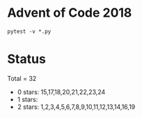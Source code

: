 Advent of Code 2018
===================

```pytest -v *.py```

Status
======

Total = 32

- 0 stars: 15,17,18,20,21,22,23,24
- 1 stars: 
- 2 stars: 1,2,3,4,5,6,7,8,9,10,11,12,13,14,16,19
